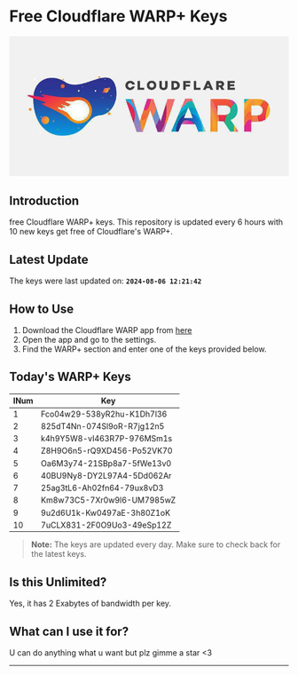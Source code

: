 
# Free Cloudflare WARP+ Keys

![Banner](asset/IMG_20240629_142710_129.jpg)

## Introduction

free Cloudflare WARP+ keys. This repository is updated every 6 hours with 10 new keys get free of Cloudflare's WARP+.

## Latest Update

The keys were last updated on: **`2024-08-06 12:21:42`**

## How to Use

1. Download the Cloudflare WARP app from [here](https://1.1.1.1/)
2. Open the app and go to the settings.
3. Find the WARP+ section and enter one of the keys provided below.

## Today's WARP+ Keys

| INum | Key |
|-------|-----|
| 1     | Fco04w29-538yR2hu-K1Dh7l36               |
| 2     | 825dT4Nn-074Sl9oR-R7jg12n5               |
| 3     | k4h9Y5W8-vI463R7P-976MSm1s               |
| 4     | Z8H9O6n5-rQ9XD456-Po52VK70               |
| 5     | Oa6M3y74-21SBp8a7-5fWe13v0               |
| 6     | 40BU9Ny8-DY2L97A4-5Dd062Ar               |
| 7     | 25ag3tL6-Ah02fn64-79ux8vD3               |
| 8     | Km8w73C5-7Xr0w9l6-UM7985wZ               |
| 9     | 9u2d6U1k-Kw0497aE-3h80Z1oK               |
| 10    | 7uCLX831-2F0O9Uo3-49eSp12Z               |


> **Note:** The keys are updated every day. Make sure to check back for the latest keys.

## Is this Unlimited?

Yes, it has 2 Exabytes of bandwidth per key.

## What can I use it for?
U can do anything what u want but plz gimme a star <3

---
